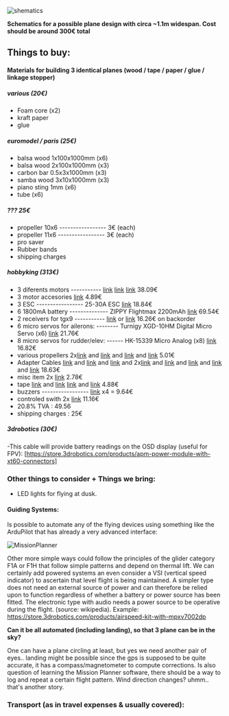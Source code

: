 ![shematics](https://raw.github.com/alejoduque/dronetones/master/imgs/shematics_BN.jpg)

**Schematics for a possible plane design with circa ~1.1m widespan. Cost should be around 300€ total**

## Things to buy:

#### Materials for building 3 identical planes (wood / tape / paper / glue / linkage stopper)

##### various (20€)
- Foam core (x2)
- kraft paper
- glue


##### euromodel / paris (25€)
- balsa wood 1x100x1000mm (x6) 
- balsa wood 2x100x1000mm (x3)
- carbon bar  0.5x3x1000mm (x3)
- samba wood 3x10x1000mm (x3)
- piano sting 1mm (x6)
- tube (x6)

##### ??? 25€
- propeller 10x6 ----------------- 3€ (each)
- propeller 11x6 ----------------- 3€ (each)
- pro saver
- Rubber bands
- shipping charges

##### hobbyking (313€)

- 3 diferents motors ----------- [link](http://www.hobbyking.com/hobbyking/store/__44596__NTM_Prop_Drive_Series_28_26_1100kv_252w_EU_warehouse_.html) [link](http://www.hobbyking.com/hobbyking/store/__31699__NTM_Prop_Drive_28_26_1000KV_235W_EU_warehouse_.html) [link](http://www.hobbyking.com/hobbyking/store/__36425__NTM_Prop_Drive_28_26_1350KV_302W_EU_warehouse_.html) 38.09€
- 3 motor accesories [link](http://www.hobbyking.com/hobbyking/store/__31698__NTM_Prop_Drive_28_Series_Accessory_Pack_EU_warehouse_.html) 4.89€
- 3 ESC ----------------- 25-30A ESC [link](http://www.hobbyking.com/hobbyking/store/__30035__Hobbyking_SS_Series_25_30A_ESC_EU_warehouse_.html) 18.84€
- 6 1800mA battery -------------- ZIPPY Flightmax 2200mAh  [link](http://www.hobbyking.com/hobbyking/store/__35906__ZIPPY_Flightmax_2200mAh_3S1P_40C_EU_warehouse_.html) 69.54€
- 2 receivers for tgx9 -----------  [link](http://www.hobbyking.com/hobbyking/store/__33379__Turnigy_9X_2_4GHz_8Ch_Receiver_V2_EU_warehouse_.html) or [link](http://www.hobbyking.com/hobbyking/store/__33383__Hobby_King_2_4Ghz_Receiver_6Ch_V2_EU_warehouse_.html) 16.26€ on backorder
- 6 micro servos for ailerons:  -------- Turnigy XGD-10HM Digital Micro Servo (x6) [link](http://www.hobbyking.com/hobbyking/store/__41757__Turnigy_XGD_10HM_Digital_Micro_Servo_2_2kg_10g_0_12_EU_warehouse_.html) 21.76€
- 8 micro servos for rudder/elev: ------ HK-15339 Micro Analog (x8) [link](http://www.hobbyking.com/hobbyking/store/__36435__HK_15339_Micro_Analog_Servo_7_5g_0_09sec_0_8kg_EU_warehouse_.html) 16.82€
- various propellers 2x[link](http://www.hobbyking.com/hobbyking/store/__36250__APC_style_propeller_9x6_E_EU_warehouse_.html) and [link](http://www.hobbyking.com/hobbyking/store/__46532__APC_Style_Propeller_8x6_2_pc_EU_Warehouse_.html) and [link](http://www.hobbyking.com/hobbyking/store/__36248__APC_style_propeller_8x6_E_EU_warehouse_.html) and [link](http://www.hobbyking.com/hobbyking/store/__36246__APC_style_propeller_8x4_E_EU_warehouse_.html) 5.01€
- Adapter Cables [link](http://www.hobbyking.com/hobbyking/store/__36270__Nylon_XT60_Connectors_Male_Female_5_pairs_GENUINE_EU_warehouse_.html) and [link](http://www.hobbyking.com/hobbyking/store/__43103__XT60_Harness_for_2_Packs_in_Parallel_1pc_EU_warehouse_.html) and [link](http://www.hobbyking.com/hobbyking/store/__46504__10CM_Servo_Lead_Futaba_32AWG_Ultra_Light_10pcs_set_EU_Warehouse_.html) and 2x[link](http://www.hobbyking.com/hobbyking/store/__43162__Flat_26AWG_servo_wire_1mtr_R_O_B_EU_warehouse_.html) and [link](http://www.hobbyking.com/hobbyking/store/__36274__Male_JST_battery_pigtail_10cm_length_10pcs_bag_EU_warehouse_.html) and [link](http://www.hobbyking.com/hobbyking/store/__36275__Female_JST_battery_pigtail_12cm_length_10pcs_bag_EU_warehouse_.html) and [link](http://www.hobbyking.com/hobbyking/store/__31474__JST_XH_3S_Wire_Extension_20cm_10pcs_bag_EU_warehouse_.html) and [link](http://hobbyking.com/hobbyking/store/__31515__XT_60_to_JST_Charging_Adapter_2pc_EU_warehouse_.html) 18.63€
- misc item 2x [link](http://www.hobbyking.com/hobbyking/store/__36262__Linkage_Stopper_M3x2xL11_2mm_10pcs_set_EU_warehouse_.html) 2.78€
- tape [link](http://www.hobbyking.com/hobbyking/store/__34527__Wing_Tape_45mic_x_45_mm_x_100m_Wide_Black_EU_warehouse_.html) and [link](http://www.hobbyking.com/hobbyking/store/__34524__Wing_Tape_45mic_x_45_mm_x_100m_Wide_Yellow_EU_warehouse_.html)
[link](http://www.hobbyking.com/hobbyking/store/__41772__Wing_Tape_45mic_x_45_mm_x_100m_Wide_Blue_EU_warehouse_.html) and [link](http://www.hobbyking.com/hobbyking/store/__34523__Wing_Tape_45mic_x_45_mm_x_100m_Wide_Red_EU_warehouse_.html) 4.88€
- buzzers ----------------- [link](http://www.hobbyking.com/hobbyking/store/__39918__Hobby_King_Discovery_Buzzer_EU_warehouse_.html) x4 = 9.64€
- controled swith 
2x [link](http://www.hobbyking.com/hobbyking/store/__49606__Turnigy_Receiver_Controlled_Switch_EU_Warehouse_.html) 11.16€
- 20.8% TVA : 49.56
- shipping charges : 25€

##### 3drobotics (30€)
-This cable will provide battery readings on the OSD display (useful for FPV):
[https://store.3drobotics.com/products/apm-power-module-with-xt60-connectors]

### Other things to consider + Things we bring:
- LED lights for flying at dusk.

#### Guiding Systems:
Is possible to automate any of the flying devices using something like the ArduPilot that has already a very advanced interface: 

![MissionPlanner](http://wiki.ardupilot-mega.googlecode.com/git/images/ArduPilotMegaImages/missionplanner2.PNG)

Other more simple ways could follow the principles of the glider category F1A or F1H that follow simple patterns and depend on thermal lift. We can certainly add powered systems an even consider 
a VSI (vertical speed indicator) to ascertain that level flight is being maintained. A simpler type does not need an external source of power and can therefore be relied upon to function regardless of whether a battery or power source has been fitted. The electronic type with audio needs a power source to be operative during the flight. (source: wikipedia). Example: https://store.3drobotics.com/products/airspeed-kit-with-mpxv7002dp

**Can it be all automated (including landing), so that 3 plane can be in the sky?**

One can have a plane circling at least, but yes we need another pair of eyes.. landing might be possible since the gps is supposed to be quite accurate, it has a compass/magnetometer to compute corrections. Is also question of learning the Mission Planner software, there should be a way to log and repeat a certain flight pattern. Wind direction changes? uhmm.. that's another story.


### Transport  (as in travel expenses & usually covered):